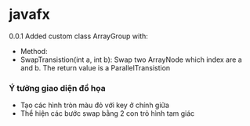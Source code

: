 # javafx
0.0.1
Added custom class ArrayGroup with:
* Method:
* SwapTransistion(int a, int b): Swap two ArrayNode which index are a and b. The return value is a ParallelTransistion
### Ý tưởng giao diện đồ họa
* Tạo các hình tròn màu đỏ với key ở chính giữa
* Thể hiện các bước swap bằng 2 con trỏ hình tam giác
